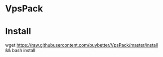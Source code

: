 # VpsPack

# Install

wget https://raw.githubusercontent.com/buybetter/VpsPack/master/install && bash install
